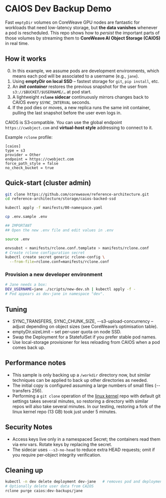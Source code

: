# CAIOS Dev Backup Demo

Fast `emptyDir` volumes on CoreWeave GPU nodes are fantastic for workloads 
that need low-latency storage, but **the data vanishes** whenever a pod is
rescheduled. 
This repo shows how to _persist_ the important parts of those volumes by
streaming them to **CoreWeave AI Object Storage (CAIOS)** in real time.

## How it works
0. In this example, we assume pods are development environments, which means 
each pod will be associated to a username (e.g., `jane`).
1. Using **emptyDir on local SSD** – fastest storage for `git`, `pip install`, etc.  
2. An **_init container_** restores the previous snapshot for the user from
   `s3://$BUCKET/$USERNAME/…` at pod start.  
3. A lightweight **`rclone` sidecar** continuously mirrors changes back to
   CAIOS every `$SYNC_INTERVAL` seconds.  
4. If the pod dies or moves, a new replica runs the same init container,
   pulling the last snapshot before the user even logs in.

CAIOS is S3‑compatible. You can use the global endpoint `https://cwobject.com` and
**virtual‑host style** addressing to connect to it.

Example `rclone` profile:
```
[caios]
type = s3
provider = Other
endpoint = https://cwobject.com
force_path_style = false
no_check_bucket = true
```

## Quick‑start (cluster admin)

```bash
git clone https://github.com/coreweave/reference-architecture.git
cd reference-architecture/storage/caios-backed-ssd

kubectl apply -f manifests/00-namespace.yaml

cp .env.sample .env

## IMPORTANT
## Open the new .env file and edit values in .env

source .env

envsubst < manifests/rclone.conf.template > manifests/rclone.conf
# Create rclone configuration secret
kubectl create secret generic rclone-config \
  --from-file=rclone.conf=manifests/rclone.conf
```

### Provision a new developer environment
```bash
# Jane needs a box:
DEV_USERNAME=jane ./scripts/new-dev.sh | kubectl apply -f -
# Pod appears as dev-jane in namespace "dev".
```

## Tuning
- SYNC_TRANSFERS, SYNC_CHUNK_SIZE, --s3-upload-concurrency – adjust
depending on object sizes (see CoreWeave’s optimisation table).
- emptyDir.sizeLimit – set per‑user quota on node SSD.
- Swap the Deployment for a StatefulSet if you prefer stable pod names.
- Use local-storage provisioner for less reloading from CAIOS when a 
pod comes back up.

## Performance notes
- This sample is only backing up a `/workdir` directory now, but 
similar techniques can be applied to back up other directories as needed.
- The initial copy is configured assuming a large numbers of small files 
(--transfers 256).
- Performing a `git clone` operation of the 
[linux kernel](https://github.com/torvalds/linux) repo with default git 
settings takes several minutes, so restoring a directory with similar repos 
will also take several minutes. In our testing, restoring a fork of the 
linux kernel repo (13 GB) took just under 5 minutes.

## Security Notes
- Access keys live only in a namespaced Secret; the containers read them
via env vars. Rotate keys by replacing the secret.
- The sidecar uses `--s3-no-head` to reduce extra HEAD requests; omit if you
require per‑object integrity verification.

## Cleaning up
```bash
kubectl -n dev delete deployment dev-jane   # removes pod and deployment
# Optionally delete user data from CAIOS
rclone purge caios:dev-backups/jane
```
